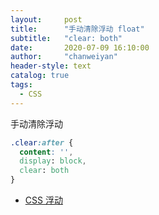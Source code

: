 ```yaml
---
layout:     post
title:      "手动清除浮动 float"
subtitle:   "clear: both"
date:       2020-07-09 16:10:00
author:     "chanweiyan"
header-style: text
catalog: true
tags:
  - CSS
---
```


手动清除浮动

```css
.clear:after {
  content: '',
  display: block,
  clear: both
}
```

* [CSS 浮动](https://www.w3school.com.cn/css/css_positioning_floating.asp)

